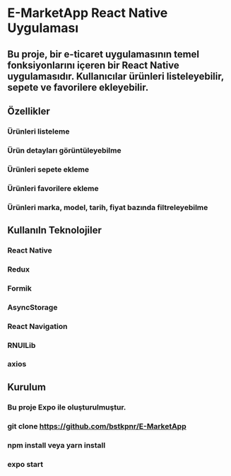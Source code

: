 # E-MarketApp React Native Uygulaması

## Bu proje, bir e-ticaret uygulamasının temel fonksiyonlarını içeren bir React Native uygulamasıdır. Kullanıcılar ürünleri listeleyebilir, sepete ve favorilere ekleyebilir.

## Özellikler
 ### Ürünleri listeleme
 ### Ürün detayları görüntüleyebilme
 ### Ürünleri sepete ekleme
 ### Ürünleri favorilere ekleme
 ### Ürünleri marka, model, tarih, fiyat bazında filtreleyebilme


## Kullanıln Teknolojiler
### React Native
### Redux
### Formik
### AsyncStorage
### React Navigation
### RNUILib
### axios


## Kurulum 
### Bu proje Expo ile oluşturulmuştur.
### git clone https://github.com/bstkpnr/E-MarketApp
### npm install veya yarn install
### expo start






